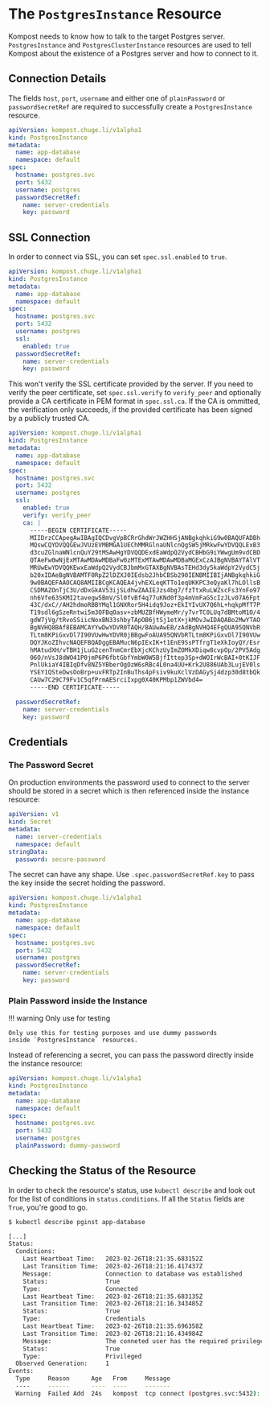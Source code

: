 # The `PostgresInstance` Resource

Kompost needs to know how to talk to the target Postgres server.
`PostgresInstance` and `PostgresClusterInstance` resources are used to tell
Kompost about the existence of a Postgres server and how to connect to it.

## Connection Details

The fields `host`, `port`, `username` and either one of `plainPassword` or
`passwordSecretRef` are required to successfully create a `PostgresInstance`
resource.

```yaml
apiVersion: kompost.chuge.li/v1alpha1
kind: PostgresInstance
metadata:
  name: app-database
  namespace: default
spec:
  hostname: postgres.svc
  port: 5432
  username: postgres
  passwordSecretRef:
    name: server-credentials
    key: password
```

## SSL Connection

In order to connect via SSL, you can set `spec.ssl.enabled` to `true`.

```yaml
apiVersion: kompost.chuge.li/v1alpha1
kind: PostgresInstance
metadata:
  name: app-database
  namespace: default
spec:
  hostname: postgres.svc
  port: 5432
  username: postgres
  ssl:
    enabled: true
  passwordSecretRef:
    name: server-credentials
    key: password
```

This won't verify the SSL certificate provided by the server. If you need to
verify the peer certificate, set `spec.ssl.verify` to `verify_peer` and optionally
provide a CA certificate in PEM format in `spec.ssl.ca`. If the CA is ommitted,
the verification only succeeds, if the provided certificate has been signed by
a publicly trusted CA.

```yaml
apiVersion: kompost.chuge.li/v1alpha1
kind: PostgresInstance
metadata:
  name: app-database
  namespace: default
spec:
  hostname: postgres.svc
  port: 5432
  username: postgres
  ssl:
    enabled: true
    verify: verify_peer
    ca: |
      -----BEGIN CERTIFICATE-----
      MIIDrzCCApegAwIBAgIQCDvgVpBCRrGhdWrJWZHHSjANBgkqhkiG9w0BAQUFADBh
      MQswCQYDVQQGEwJVUzEVMBMGA1UEChMMRGlnaUNlcnQgSW5jMRkwFwYDVQQLExB3
      d3cuZGlnaWNlcnQuY29tMSAwHgYDVQQDExdEaWdpQ2VydCBHbG9iYWwgUm9vdCBD
      QTAeFw0wNjExMTAwMDAwMDBaFw0zMTExMTAwMDAwMDBaMGExCzAJBgNVBAYTAlVT
      MRUwEwYDVQQKEwxEaWdpQ2VydCBJbmMxGTAXBgNVBAsTEHd3dy5kaWdpY2VydC5j
      b20xIDAeBgNVBAMTF0RpZ2lDZXJ0IEdsb2JhbCBSb290IENBMIIBIjANBgkqhkiG
      9w0BAQEFAAOCAQ8AMIIBCgKCAQEA4jvhEXLeqKTTo1eqUKKPC3eQyaKl7hLOllsB
      CSDMAZOnTjC3U/dDxGkAV53ijSLdhwZAAIEJzs4bg7/fzTtxRuLWZscFs3YnFo97
      nh6Vfe63SKMI2tavegw5BmV/Sl0fvBf4q77uKNd0f3p4mVmFaG5cIzJLv07A6Fpt
      43C/dxC//AH2hdmoRBBYMql1GNXRor5H4idq9Joz+EkIYIvUX7Q6hL+hqkpMfT7P
      T19sdl6gSzeRntwi5m3OFBqOasv+zbMUZBfHWymeMr/y7vrTC0LUq7dBMtoM1O/4
      gdW7jVg/tRvoSSiicNoxBN33shbyTApOB6jtSj1etX+jkMOvJwIDAQABo2MwYTAO
      BgNVHQ8BAf8EBAMCAYYwDwYDVR0TAQH/BAUwAwEB/zAdBgNVHQ4EFgQUA95QNVbR
      TLtm8KPiGxvDl7I90VUwHwYDVR0jBBgwFoAUA95QNVbRTLtm8KPiGxvDl7I90VUw
      DQYJKoZIhvcNAQEFBQADggEBAMucN6pIExIK+t1EnE9SsPTfrgT1eXkIoyQY/Esr
      hMAtudXH/vTBH1jLuG2cenTnmCmrEbXjcKChzUyImZOMkXDiqw8cvpOp/2PV5Adg
      06O/nVsJ8dWO41P0jmP6P6fbtGbfYmbW0W5BjfIttep3Sp+dWOIrWcBAI+0tKIJF
      PnlUkiaY4IBIqDfv8NZ5YBberOgOzW6sRBc4L0na4UU+Krk2U886UAb3LujEV0ls
      YSEY1QSteDwsOoBrp+uvFRTp2InBuThs4pFsiv9kuXclVzDAGySj4dzp30d8tbQk
      CAUw7C29C79Fv1C5qfPrmAESrciIxpg0X40KPMbp1ZWVbd4=
      -----END CERTIFICATE-----

  passwordSecretRef:
    name: server-credentials
    key: password
```

## Credentials

### The Password Secret

On production environments the password used to connect to the server should be
stored in a secret which is then referenced inside the instance resource:

```yaml
apiVersion: v1
kind: Secret
metadata:
  name: server-credentials
  namespace: default
stringData:
  password: secure-password
```

The secret can have any shape. Use `.spec.passwordSecretRef.key` to pass the key
inside the secret holding the password.

```yaml
apiVersion: kompost.chuge.li/v1alpha1
kind: PostgresInstance
metadata:
  name: app-database
  namespace: default
spec:
  hostname: postgres.svc
  port: 5432
  username: postgres
  passwordSecretRef:
    name: server-credentials
    key: password
```

### Plain Password inside the Instance

!!! warning Only use for testing

    Only use this for testing purposes and use dummy passwords
    inside `PostgresInstance` resources.

Instead of referencing a secret, you can pass the password directly inside the
instance resource:

```yaml
apiVersion: kompost.chuge.li/v1alpha1
kind: PostgresInstance
metadata:
  name: app-database
  namespace: default
spec:
  hostname: postgres.svc
  port: 5432
  username: postgres
  plainPassword: dummy-password
```

## Checking the Status of the Resource

In order to check the resource's status, use `kubectl describe` and look out for
the list of conditions in `status.conditions`. If all the `Status` fields are
`True`, you're good to go.

```sh
$ kubectl describe pginst app-database

[...]
Status:
  Conditions:
    Last Heartbeat Time:   2023-02-26T18:21:35.683152Z
    Last Transition Time:  2023-02-26T18:21:16.417437Z
    Message:               Connection to database was established
    Status:                True
    Type:                  Connected
    Last Heartbeat Time:   2023-02-26T18:21:35.683135Z
    Last Transition Time:  2023-02-26T18:21:16.343485Z
    Status:                True
    Type:                  Credentials
    Last Heartbeat Time:   2023-02-26T18:21:35.696358Z
    Last Transition Time:  2023-02-26T18:21:16.434984Z
    Message:               The conneted user has the required privileges
    Status:                True
    Type:                  Privileged
  Observed Generation:     1
Events:
  Type     Reason      Age   From     Message
  ----     ------      ----  ----     -------
  Warning  Failed Add  24s   kompost  tcp connect (postgres.svc:5432): connection refused - :econnrefused
```
